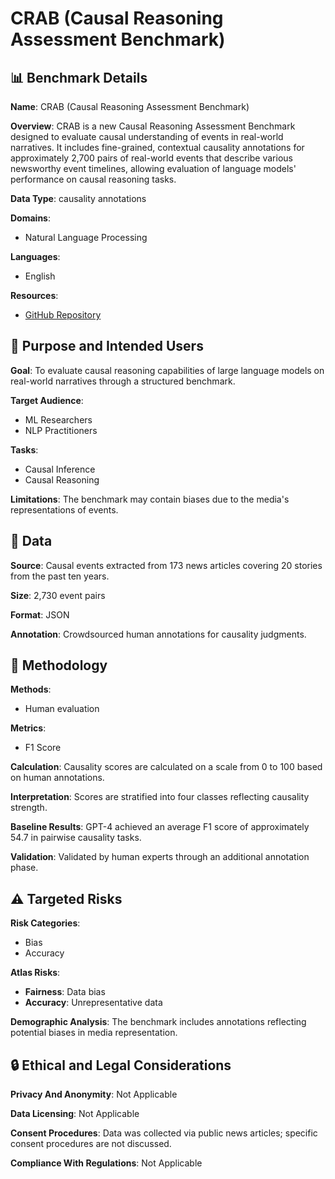 # CRAB (Causal Reasoning Assessment Benchmark)

## 📊 Benchmark Details

**Name**: CRAB (Causal Reasoning Assessment Benchmark)

**Overview**: CRAB is a new Causal Reasoning Assessment Benchmark designed to evaluate causal understanding of events in real-world narratives. It includes fine-grained, contextual causality annotations for approximately 2,700 pairs of real-world events that describe various newsworthy event timelines, allowing evaluation of language models' performance on causal reasoning tasks.

**Data Type**: causality annotations

**Domains**:
- Natural Language Processing

**Languages**:
- English

**Resources**:
- [GitHub Repository](https://github.com/agromanou/CRAB)

## 🎯 Purpose and Intended Users

**Goal**: To evaluate causal reasoning capabilities of large language models on real-world narratives through a structured benchmark.

**Target Audience**:
- ML Researchers
- NLP Practitioners

**Tasks**:
- Causal Inference
- Causal Reasoning

**Limitations**: The benchmark may contain biases due to the media's representations of events.

## 💾 Data

**Source**: Causal events extracted from 173 news articles covering 20 stories from the past ten years.

**Size**: 2,730 event pairs

**Format**: JSON

**Annotation**: Crowdsourced human annotations for causality judgments.

## 🔬 Methodology

**Methods**:
- Human evaluation

**Metrics**:
- F1 Score

**Calculation**: Causality scores are calculated on a scale from 0 to 100 based on human annotations.

**Interpretation**: Scores are stratified into four classes reflecting causality strength.

**Baseline Results**: GPT-4 achieved an average F1 score of approximately 54.7 in pairwise causality tasks.

**Validation**: Validated by human experts through an additional annotation phase.

## ⚠️ Targeted Risks

**Risk Categories**:
- Bias
- Accuracy

**Atlas Risks**:
- **Fairness**: Data bias
- **Accuracy**: Unrepresentative data

**Demographic Analysis**: The benchmark includes annotations reflecting potential biases in media representation.

## 🔒 Ethical and Legal Considerations

**Privacy And Anonymity**: Not Applicable

**Data Licensing**: Not Applicable

**Consent Procedures**: Data was collected via public news articles; specific consent procedures are not discussed.

**Compliance With Regulations**: Not Applicable
